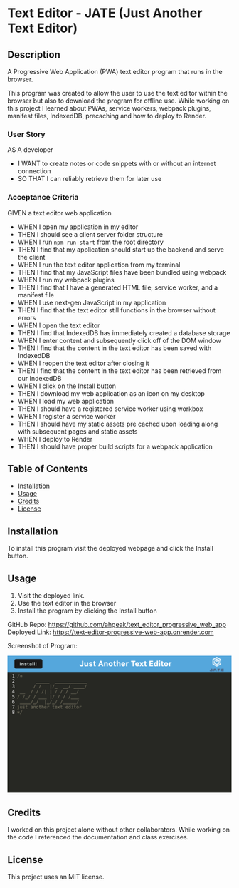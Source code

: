 # Text Editor - JATE (Just Another Text Editor)

## Description

A Progressive Web Application (PWA) text editor program that runs in the browser.

This program was created to allow the user to use the text editor within the browser but also to download the program for offline use. While working on this project I learned about PWAs, service workers, webpack plugins, manifest files, IndexedDB, precaching and how to deploy to Render.

### User Story

AS A developer
- I WANT to create notes or code snippets with or without an internet connection
- SO THAT I can reliably retrieve them for later use 

### Acceptance Criteria

GIVEN a text editor web application
- WHEN I open my application in my editor
- THEN I should see a client server folder structure
- WHEN I run `npm run start` from the root directory
- THEN I find that my application should start up the backend and serve the client
- WHEN I run the text editor application from my terminal
- THEN I find that my JavaScript files have been bundled using webpack
- WHEN I run my webpack plugins
- THEN I find that I have a generated HTML file, service worker, and a manifest file
- WHEN I use next-gen JavaScript in my application
- THEN I find that the text editor still functions in the browser without errors
- WHEN I open the text editor
- THEN I find that IndexedDB has immediately created a database storage
- WHEN I enter content and subsequently click off of the DOM window
- THEN I find that the content in the text editor has been saved with IndexedDB
- WHEN I reopen the text editor after closing it
- THEN I find that the content in the text editor has been retrieved from our IndexedDB
- WHEN I click on the Install button
- THEN I download my web application as an icon on my desktop
- WHEN I load my web application
- THEN I should have a registered service worker using workbox
- WHEN I register a service worker
- THEN I should have my static assets pre cached upon loading along with subsequent pages and static assets
- WHEN I deploy to Render
- THEN I should have proper build scripts for a webpack application

## Table of Contents

- [Installation](#installation)
- [Usage](#usage)
- [Credits](#credits)
- [License](#license)

## Installation

To install this program visit the deployed webpage and click the Install button.

## Usage

1. Visit the deployed link.
2. Use the text editor in the browser
3. Install the program by clicking the Install button

GitHub Repo: https://github.com/ahgeak/text_editor_progressive_web_app  
Deployed Link: https://text-editor-progressive-web-app.onrender.com 

Screenshot of Program:

![Screenshot](./client/src/images/jate_screenshot.png)

## Credits

I worked on this project alone without other collaborators. While working on the code I referenced the documentation and class exercises.

## License

This project uses an MIT license.
